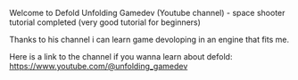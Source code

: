 Welcome to Defold
Unfolding Gamedev (Youtube channel) - space shooter tutorial completed (very good tutorial for beginners)

Thanks to his channel i can learn game devoloping in an engine that fits me.

Here is a link to the channel if you wanna learn about defold: https://www.youtube.com/@unfolding_gamedev

